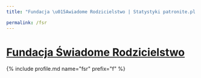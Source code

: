 ```yaml
---
title: "Fundacja \u015Awiadome Rodzicielstwo | Statystyki patronite.pl | Patromierz"

permalink: /fsr
---
```


# [Fundacja Świadome Rodzicielstwo](https://patronite.pl/fsr)

{% include profile.md name="fsr" prefix="f" %}

